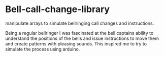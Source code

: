# Bell-call-change-library
manipulate arrays to simulate bellringing call changes and instructions.

Being a regular bellringer I was fascinated at the bell captains ability to understand the positions of the bells and issue instructions to move them and create patterns with pleasing sounds. This inspired me to try to simulate the process using arduino. 
